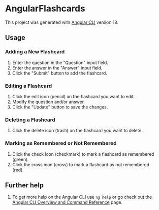 # AngularFlashcards

This project was generated with [Angular CLI](https://github.com/angular/angular-cli) version 18.
## Usage

### Adding a New Flashcard

1. Enter the question in the "Question" input field.
2. Enter the answer in the "Answer" input field.
3. Click the "Submit" button to add the flashcard.

### Editing a Flashcard

1. Click the edit icon (pencil) on the flashcard you want to edit.
2. Modify the question and/or answer.
3. Click the "Update" button to save the changes.

### Deleting a Flashcard

1. Click the delete icon (trash) on the flashcard you want to delete.

### Marking as Remembered or Not Remembered

1. Click the check icon (checkmark) to mark a flashcard as remembered (green).
2. Click the cross icon (cross) to mark a flashcard as not remembered (red).

## Further help

1. To get more help on the Angular CLI use `ng help` or go check out the [Angular CLI Overview and Command Reference](https://angular.io/cli) page.
